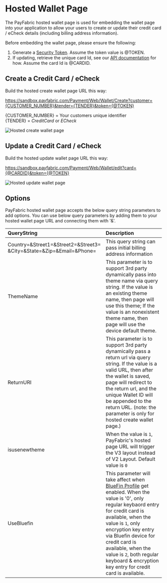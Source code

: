 Hosted Wallet Page
==================

The PayFabric hosted wallet page is used for embedding the wallet page into your application to allow your users to create or update their credit card / eCheck details (including billing address information).

Before embedding the wallet page, please ensure the following:

1. Generate a [Security Token](/Sections/Security%20Token.md).  Assume the token value is @TOKEN.
2. If updating, retrieve the unique card Id, see our [API documentation](../../../../PayFabric-APIs/blob/master/PayFabric/Sections/Wallets.md#retrieve-credit-cards--echecks) for how.  Assume the card Id is @CARDID.
 
Create a Credit Card / eCheck
-----------------------------

Build the hosted create wallet page URL this way:

https://sandbox.payfabric.com/Payment/Web/Wallet/Create?customer={CUSTOMER_NUMBER}&tender={TENDER}&token={@TOKEN}  

{CUSTOMER_NUMBER} = Your customers unique identifier  
{TENDER} = *CreditCard* or *ECheck*

![Hosted create wallet page](https://raw.githubusercontent.com/PayFabric/Portal/master/PayFabric/Sections/Screenshots/HostedCreateWalletPage.png "Hosted create wallet page")


Update a Credit Card / eCheck
-----------------------------

Build the hosted update wallet page URL this way:

https://sandbox.payfabric.com/Payment/Web/Wallet/edit?card={@CARDID}&token={@TOKEN}

![Hosted update wallet page](https://raw.githubusercontent.com/PayFabric/Portal/master/PayFabric/Sections/Screenshots/HostedEditWalletPage.png "Hosted update wallet page") 

Options
-------

PayFabric hosted wallet page accepts the below query string parameters to add options. You can use below query parameters by adding them to your hosted wallet page URL and connecting them with '&'.

>
| QueryString| Description | 
| :------------- | :------------- | 
|Country=&Street1=&Street2=&Street3=<br/>&City=&State=&Zip=&Email=&Phone= |This query string can pass initial billing address information|
|ThemeName|This parameter is to support 3rd party dynamically pass into theme name via query string. If the value is an existing theme name, then page will use this theme; If the value is an nonexistent theme name, then page will use the device default theme.|
|ReturnURI|This parameter is to support 3rd party dynamically pass a return url via query string. If the value is a valid URL, then after the wallet is saved, page will redirect to the return url, and the unique Wallet ID will be appended to the return URL. (note: the parameter is only for hosted create wallet page.)|
|isusenewtheme|	When the value is `1`, PayFabric's hosted page URL will trigger the V3 layout instead of V2 Layout. Default value is `0`|
|UseBluefin|This parameter will take affect when [BlueFin Profile](https://github.com/PayFabric/Portal/blob/master/PayFabric/Sections/Bluefin.md) get enabled. When the value is '0', only regular keybaord entry for credit card is available, when the value is `1`, only encryption key entry via Bluefin device for credit card is available, when the value is `2`, both regular keyboard & encryption key entry for credit card is available.|
